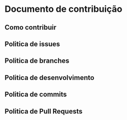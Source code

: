 # Documento de contribuição 
## Como contribuir
## Politica de issues
## Politica de branches
## Politica de desenvolvimento
## Politica de commits
## Politica de Pull Requests 
